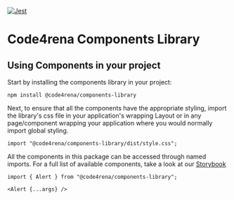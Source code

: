 [![Jest](https://github.com/code4rena-dev/components-library/actions/workflows/test-runner.yml/badge.svg)](https://github.com/code4rena-dev/components-library/actions/workflows/test-runner.yml)

# Code4rena Components Library

## Using Components in your project

Start by installing the components library in your project:

```
npm install @code4rena/components-library
```

Next, to ensure that all the components have the appropriate styling, import the library's css file in your application's wrapping Layout or in any page/component wrapping your application where you would normally import global styling.
```
import "@code4rena/components-library/dist/style.css";
```

All the components in this package can be accessed through named imports. For a full list of available components, take a look at our [Storybook](https://components-library-wine.vercel.app)

```
import { Alert } from "@code4rena/components-library";

<Alert {...args} />
```

